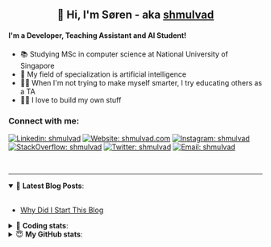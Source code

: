 <h2 align="center">
	👋 Hi, I'm Søren - aka <a href="https://shmulvad.com">shmulvad</a>
</h2>

#### I'm a Developer, Teaching Assistant and AI Student!
- 📚 Studying MSc in computer science at National University of Singapore
- 🧠 My field of specialization is artificial intelligence
- 👨‍🏫 When I'm not trying to make myself smarter, I try educating others as a TA
- 👨‍💻 I love to build my own stuff

### Connect with me:

[![Linkedin: shmulvad](https://img.shields.io/badge/shmulvad-blue?style=flat&logo=Linkedin&logoColor=white)][linkedin]
[![Website: shmulvad.com](https://img.shields.io/badge/shmulvad.com-47CCCC?&style=flat&logo=Google-Chrome&logoColor=white)][website]
[![Instagram: shmulvad](https://img.shields.io/badge/-@shmulvad-purple?style=flat&logo=Instagram&logoColor=white)][instagram]
[![StackOverflow: shmulvad](https://img.shields.io/badge/shmulvad-FE7A16?style=flat&logo=stack-overflow&logoColor=white)][stackOverflow]
[![Twitter: shmulvad](https://img.shields.io/badge/@shmulvad-1ca0f1?style=flat&logo=twitter&logoColor=white)][twitter]
[![Email: shmulvad](https://img.shields.io/badge/shmulvad-D14836?style=flat&logo=gmail&logoColor=white)][mail]

<br />

---

<details open>
 <summary>📕 <b>Latest Blog Posts</b>: </summary>

<br>

<!-- BLOG-POST-LIST:START -->
- [Why Did I Start This Blog](https://shmulvad.com/blog/why-did-start-this-blog)
<!-- BLOG-POST-LIST:END -->

</details>

<!-- --- -->

<details>
 <summary>🤖 <b>Coding stats</b>: </summary>

<br>

<!--START_SECTION:waka-->
**I'm a Night 🦉** 

```text
🌞 Morning    92 commits     ██░░░░░░░░░░░░░░░░░░░░░░░   8.3% 
🌆 Daytime    432 commits    █████████░░░░░░░░░░░░░░░░   38.95% 
🌃 Evening    382 commits    ████████░░░░░░░░░░░░░░░░░   34.45% 
🌙 Night      203 commits    ████░░░░░░░░░░░░░░░░░░░░░   18.3%

```


📊 **This Week I Spent My Time On** 

```text
💬 Programming Languages: 
Other                    51 mins             ████████████████████░░░░░   80.31% 
Python                   9 mins              ███░░░░░░░░░░░░░░░░░░░░░░   14.76% 
Text                     2 mins              █░░░░░░░░░░░░░░░░░░░░░░░░   4.27% 
Bash                     0 secs              ░░░░░░░░░░░░░░░░░░░░░░░░░   0.65%

🔥 Editors: 
Zsh                      51 mins             ████████████████████░░░░░   80.31% 
Sublime Text             9 mins              ███░░░░░░░░░░░░░░░░░░░░░░   14.76% 
VS Code                  3 mins              █░░░░░░░░░░░░░░░░░░░░░░░░   4.92%

🐱‍💻 Projects: 
Terminal                 19 mins             ███████░░░░░░░░░░░░░░░░░░   30.72% 
tsp                      17 mins             ██████░░░░░░░░░░░░░░░░░░░   27.33% 
overvaagning-admin       14 mins             █████░░░░░░░░░░░░░░░░░░░░   22.27% 
Unknown Project          9 mins              ███░░░░░░░░░░░░░░░░░░░░░░   14.76% 
overvaagning             3 mins              █░░░░░░░░░░░░░░░░░░░░░░░░   4.92%

```


 Last Updated on 19/12/2021
<!--END_SECTION:waka-->

</details>

<!-- --- -->

<details>
 <summary>😇 <b>My GitHub stats</b>: </summary>

<br>

<img align="left" alt="shmulvad's Github Stats" src="https://github-readme-stats.vercel.app/api?username=shmulvad&show_icons=true&hide_border=true" />

</details>



[website]: https://shmulvad.com
[twitter]: https://twitter.com/shmulvad
[linkedin]: https://linkedin.com/in/shmulvad
[instagram]: https://instagram.com/shmulvad
[stackOverflow]: https://stackoverflow.com/users/9248793/shmulvad
[mail]: mailto:shmulvad@gmail.com
[github]: https://github.com/shmulvad
